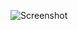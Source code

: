 ![Screenshot](https://raw.githubusercontent.com/Cryakl/Ultimate-RAT-Collection/refs/heads/main/Fade/Fade%201.0/Screenshot.png)
